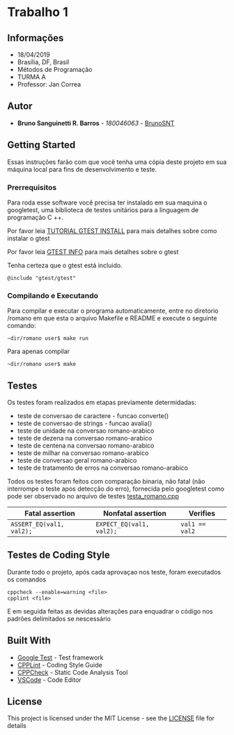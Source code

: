 # Trabalho 1

## Informações

* 18/04/2019
* Brasília, DF, Brasil
* Métodos de Programação
* TURMA A
* Professor: Jan Correa

## Autor

* **Bruno Sanguinetti R. Barros** - *180046063* - [BrunoSNT](https://github.com/BrunoSNT)

## Getting Started

Essas instruções farão com que você tenha uma cópia deste projeto em sua máquina local para fins de desenvolvimento e teste.

### Prerrequisitos

Para roda esse software você precisa ter instalado em sua maquina o googletest, uma biblioteca de testes unitários para a linguagem de programação C ++.

Por favor leia [TUTORIAL GTEST INSTALL](https://github.com/google/googletest/blob/master/googletest/README.md) para mais detalhes sobre como instalar o gtest

Por favor leia [GTEST INFO](https://github.com/google/googletest/blob/master/googletest/docs/primer.md) para mais detalhes sobre o gtest

Tenha certeza que o gtest está incluido.
```
@include "gtest/gtest"
```

### Compilando e Executando


Para compilar e executar o programa automaticamente, entre no diretorio /romano 
em que esta o arquivo Makefile e README e execute o seguinte comando:
```
~dir/romano user$ make run
```

Para apenas compilar

```
~dir/romano user$ make
```

## Testes

Os testes foram realizados em etapas previamente determidadas:

* teste de conversao de caractere - funcao converte()
* teste de conversao de strings - funcao avalia()
* teste de unidade na conversao romano-arabico
* teste de dezena na conversao romano-arabico
* teste de centena na conversao romano-arabico
* teste de milhar na conversao romano-arabico
* teste de conversao geral romano-arabico
* teste de tratamento de erros na conversao romano-arabico

Todos os testes foram feitos com comparação binaria, não fatal (não interrompe o teste apos  detecção do erro), fornecida pelo googletest
como pode ser observado no arquivo de testes [testa_romano.cpp](https://github.com/BrunoSNT/mp-trabalho1-180046063/blob/master/testa_romano.cc)

Fatal assertion          | Nonfatal assertion       | Verifies
------------------------ | ------------------------ | --------------
`ASSERT_EQ(val1, val2);` | `EXPECT_EQ(val1, val2);` | `val1 == val2`

## Testes de Coding Style

Durante todo o projeto, após cada aprovaçao nos teste, foram executados os comandos
```
cppcheck --enable=warning <file>
cpplint <file>
```
E em seguida feitas as devidas alterações para enquadrar o código nos padrões delimitados se nescessário

## Built With

* [Google Test](https://github.com/google/googletest) - Test framework
* [CPPLint]() - Coding Style Guide
* [CPPCheck]() - Static Code Analysis Tool
* [VSCode]() - Code Editor

## License

This project is licensed under the MIT License - see the [LICENSE](https://opensource.org/licenses/MIT) file for details

